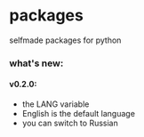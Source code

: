 # packages
selfmade packages for python

### what's new:
#### v0.2.0:
- the LANG variable
- English is the default language
- you can switch to Russian
